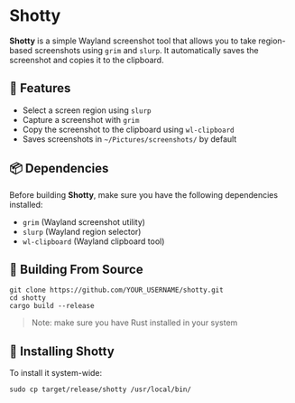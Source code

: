 # Shotty

**Shotty** is a simple Wayland screenshot tool that allows you to take region-based screenshots using `grim` and `slurp`. It automatically saves the screenshot and copies it to the clipboard.

## 🚀 Features
- Select a screen region using `slurp`
- Capture a screenshot with `grim`
- Copy the screenshot to the clipboard using `wl-clipboard`
- Saves screenshots in `~/Pictures/screenshots/` by default

## 📦 Dependencies
Before building **Shotty**, make sure you have the following dependencies installed:

- `grim` (Wayland screenshot utility)
- `slurp` (Wayland region selector)
- `wl-clipboard` (Wayland clipboard tool)

## **🔧 Building From Source**

```
git clone https://github.com/YOUR_USERNAME/shotty.git
cd shotty
cargo build --release
```

> Note: make sure you have Rust installed in your system

## 🚀 Installing Shotty

To install it system-wide:

```
sudo cp target/release/shotty /usr/local/bin/
```

